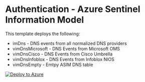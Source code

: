# Authentication - Azure Sentinel Information Model

This template deploys the following:
* imDns - DNS events from all normalized DNS providers
* vimDnsMicrosoft - DNS Events from Microsoft OMS
* vimDnsCisco - DNS Events from Cisco Umbrella
* vimDnsInfoblox - DNS Events from Infoblox NIOS 
* vimDnsEmpty - Emtpy ASIM DNS table

[![Deploy to Azure](https://aka.ms/deploytoazurebutton)](https://aka.ms/AzSentinelDnsARM)
